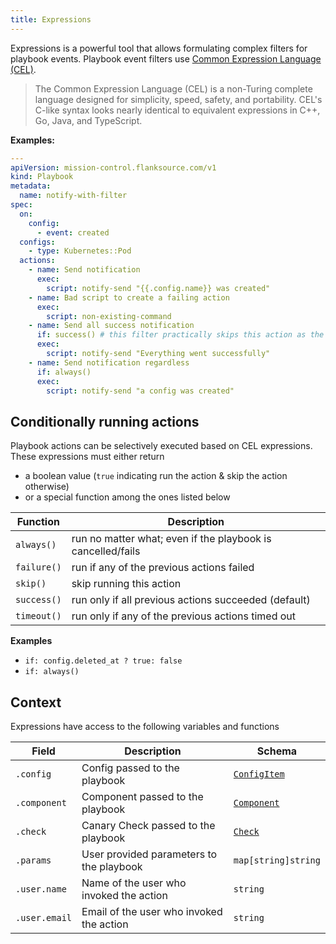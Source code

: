 ```yaml
---
title: Expressions
---
```


Expressions is a powerful tool that allows formulating complex filters for playbook events. Playbook event filters use [Common Expression Language (CEL)](https://github.com/google/cel-go).

> The Common Expression Language (CEL) is a non-Turing complete language designed for simplicity, speed, safety, and portability. CEL's C-like syntax looks nearly identical to equivalent expressions in C++, Go, Java, and TypeScript.

**Examples:**

```yaml title="notify-with-filter.yaml"
---
apiVersion: mission-control.flanksource.com/v1
kind: Playbook
metadata:
  name: notify-with-filter
spec:
  on:
    config:
      - event: created
  configs:
    - type: Kubernetes::Pod
  actions:
    - name: Send notification
      exec:
        script: notify-send "{{.config.name}} was created"
    - name: Bad script to create a failing action
      exec:
        script: non-existing-command
    - name: Send all success notification
      if: success() # this filter practically skips this action as the second action above always fails
      exec:
        script: notify-send "Everything went successfully"
    - name: Send notification regardless
      if: always()
      exec:
        script: notify-send "a config was created"
```

## Conditionally running actions

Playbook actions can be selectively executed based on CEL expressions. These expressions must either return

- a boolean value (`true` indicating run the action & skip the action otherwise)
- or a special function among the ones listed below

| Function    | Description                                                 |
| ----------- | ----------------------------------------------------------- |
| `always()`  | run no matter what; even if the playbook is cancelled/fails |
| `failure()` | run if any of the previous actions failed                   |
| `skip()`    | skip running this action                                    |
| `success()` | run only if all previous actions succeeded (default)        |
| `timeout()` | run only if any of the previous actions timed out           |

**Examples**

- `if: config.deleted_at ? true: false`
- `if: always()`

## Context

Expressions have access to the following variables and functions

| Field       | Description                              | Schema                                       |
| ----------- | ---------------------------------------- | -------------------------------------------- |
| `.config`    | Config passed to the playbook            | [`ConfigItem`](/reference/config-db/config-item) |
| `.component` | Component passed to the playbook         | [`Component`](/reference/topology/components)    |
| `.check`     | Canary Check passed to the playbook      | [`Check`](/reference/canary-checker/check)            |
| `.params`    | User provided parameters to the playbook | `map[string]string`                          |
| `.user.name`    | Name of the user who invoked the action | `string`                          |
| `.user.email`    | Email of the user who invoked the action | `string`                          |

